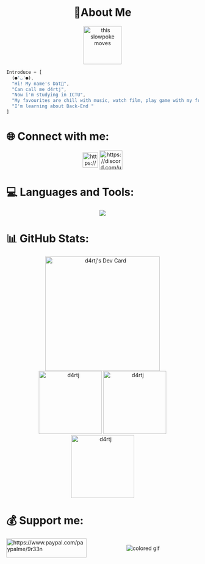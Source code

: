 
<h1 align="center"> 💫About Me </h1>
<div id="header" align="center">
  <img src="https://media.giphy.com/media/M9gbBd9nbDrOTu1Mqx/giphy.gif" alt="this slowpoke moves" width="100"/> <br>
</div>  

```js
Introduce = [   
  (●'◡'●),  
  "Hi! My name's Dat🌝",   
  "Can call me d4rtj",  
  "Now i'm studying in ICTU",  
  "My favourites are chill with music, watch film, play game with my friends and code",  
  "I'm learning about Back-End "  
]
```
###

<h1 align="left">🌐 Connect with me:</h1>
<p align="center">
<a href="https://www.facebook.com/d4rtj" target="_blank"><img align="center" src="https://raw.githubusercontent.com/rahuldkjain/github-profile-readme-generator/master/src/images/icons/Social/facebook.svg" alt="https://www.facebook.com/d4rtj" height="40" width="40" /></a>
<a href="https://discord.com/users/968119621544710195" target="_blank"><img align="center" src="https://raw.githubusercontent.com/rahuldkjain/github-profile-readme-generator/master/src/images/icons/Social/discord.svg" alt="https://discord.com/users/968119621544710195" height="50" width="60" /></a>
</p>

<h1 align="left">💻 Languages and Tools:</h1>
<p align="center"> 
  <img src="https://skillicons.dev/icons?i=js,bootstrap,c,cpp,cloudflare,css,express,figma,github,heroku,html,java,jquery,md,mongodb,mysql,nodejs,powershell,redis,stackoverflow,svg,vscode,gcp&theme=dark" />
</p>  
 
###
 
<h1 align="left">📊 GitHub Stats:</h1>
<div align="center">
<a href="https://app.daily.dev/d4rtj"><img align="center" src="https://api.daily.dev/devcards/1e65c3cad50944da8fe8819fa0ed1491.png?r=jqh" width="300" alt="d4rtj's Dev Card"/></a>
</div> 
<div align="center">
  <img height="165em" src="https://github-readme-stats.vercel.app/api?username=d4rtj&hide_border=false&show_icons=true&theme=react&include_all_commits=true&count_private=true" alt="d4rtj" />
  <img height="165em" src="https://github-readme-streak-stats.herokuapp.com/?user=d4rtj&hide_border=false&theme=react&count_private=true" alt="d4rtj" />
</div>
  
<div align="center">
  <img height="165em" src="https://github-readme-stats.vercel.app/api/top-langs?username=d4rtj&hide_border=false&show_icons=true&theme=react&include_all_commits=true&layout=compact&count_private=true" alt="d4rtj" />
</div> 




<h1 align="left">💰 Support me:</h1>
<p>
  <a href="https://www.paypal.com/paypalme/9r33n"> <img align="left" src="https://cdn.buymeacoffee.com/buttons/v2/default-yellow.png" height="50" width="210" alt="https://www.paypal.com/paypalme/9r33n" /></a>
</p>
<br>


<footer align="center" >
  <img align="center" alt="colored gif" src="https://capsule-render.vercel.app/api?type=waving&color=gradient&height=200&section=footer" />
</footer>
